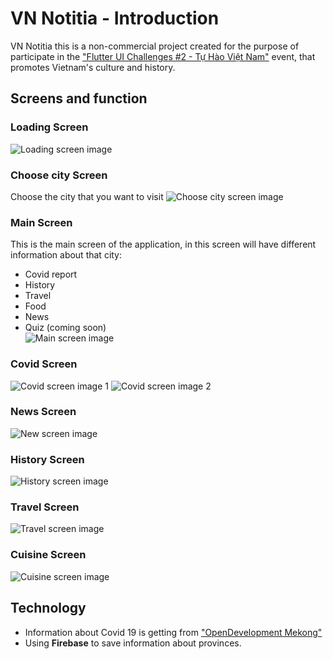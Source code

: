 # VN Notitia - Introduction

VN Notitia this is a non-commercial project created for the purpose of participate in the 
["Flutter UI Challenges #2 - Tự Hào Việt Nam"](https://www.facebook.com/events/250185323537809/) 
event, that promotes Vietnam's culture and history.  

## Screens and function

### Loading Screen
![Loading screen image](https://lh3.googleusercontent.com/z_7wn0QMMd_rxxz1zqtl2R4ztnmDKvizmpBmlePwzcXxOHc9hAOrUUS-_-0LqWqdXBrZTQjOCGCX4_7KeECTXkq1wSaKQ-5I-zmom0KVIeZlfERhr5nxNA984VzPfXVYbXs0o2iylqIurflfM2L-RaJADIkeDDfTq8T0uFq1wOpCYoKzateeYeOW73ENOiw2Pqjr4zzCwCsT5RbO6IPEzVSVWHZ_8bPwcAlLtu8k-P19FsACtMOPNege9fPc_DHHWtijxq8-W8jLW5wlF805peyvjee0RLDsiOvrzIYeqz_IRNtqMI4Huxdi2eGmiH8R1eJzR1G8bF-PhgTxjvv5a3pYAfvc3O87-5pNn0DoISyOwWBsWPHk2vzDMsAf7PBAkf224OtTe-DQsfE6268e6RmyRR-k1CtPtbEuvTHVA4LarF9Dt0cOOMHYLzGgjKUX-u1ACbKkLGn4_4UhPTG4g9rCbk4EacW6XrR_l2qvUjRQnsrZpSep6a9BuJ_Uw_lh7G3BCzY9hn5_mpn9WqneyoJkcihXGAgHjd4jP24nc8pSpmFdh0F6Fd-NBi8mEtsW0JmWeNMABLG7go9UgKz9xYfgmq_pRDebQiqKGDXKXPKQDBKXa8qo86wRqDbVPfQhqoSQRq0ocO_zvpJGbFKPiNZR0_Ao4bL8hx1RfpKZ4jVnvmvtA5XOZRzkxw1kDMg6xIl9-S5gwXgGEq90GGCPi0gX=w464-h977-no?authuser=0)
### Choose city Screen
Choose the city that you want to visit
![Choose city screen image](https://lh3.googleusercontent.com/1HVVligWo0p0Y4dVPvvwhXKtyfT7gtJ0Oh9m-ylQkWhNDjuTPg7w6wwkJ-D-c7IvjdYK_RleosAFY83Xq6Lg5TYaLQLSYFjqYmtCYO01ss5ZtAEjnTegBULzVj67e_0MCQwlrguZkndj6fYsYl1i1-o3Q5stBNuDPkpUurSDVNLN1CO_UfemPC0AJ2dbybNqccOG2MwrV3ME8vwAMszwealFWZ0k4CSI_-8FGD2z-hKGIXY_3FP5E_w25DUfoX8gpox1uyOhMD-umP51F2eiRoDRA8vTsUjpJUQvzFNUF-db1yrfiF1LC2RNVDPT61DZyqhPOQRRW1TXOvNgl_DM5OjoRH6pvFxLKNdTTH_SAChv4sQ0CevNFkDqbTPrf23mdmS6rt-bWr5OaOitNMgUPe6toKphcmpnIJOJNBTvEYQgNv3o8ItWeJccNfSgyP8ySN5qEssB5XAwtGUAzKImaELlGWPdhGyWewMt9_rEqC-43WsI2qJGiq2e5L2LkebvY0F_fRPRYSWe7mLQBwGwnp00HqMOVamPEjaYx1t2jrYXEyzuxPFPzu2FTGdGPjTD-FO5aZHPSVP2goG9ch0Yt7KssRkVFXPmO6H55nnP0Eom7tATLteAbOU2Jh9VlCur-YT609Lupps45twhsgA6Dkpuex2AWPhmlkbSy6HveqE868AHVB4GkYg0gIvc6RNORHmK4gQ7TWm4ObKXbcrdGzAk=w464-h977-no?authuser=0)
### Main Screen
This is the main screen of the application, in this screen will have different information about
that city:
- Covid report
- History
- Travel
- Food
- News
- Quiz (coming soon)  
![Main screen image](https://lh3.googleusercontent.com/1vbPpn0EB36tLLlXTO_oUW4f-genLvgspr9O957F_UbX1-sRFrEGk_SRkgdEacA_pVLHPImwts3cNHGKnin_rvlHL6ykgsbTmQz_7Q7uk496HAito5MeG-0RB2jruCF5ECrzRJvPeQu2EIswTGU_NHQvWr2JGIsKv2nJ9qhob7pmCMO9pOMkkdPKfcFmSQHI4otaq3emfPCncWHxgC1OM5qmA3OoN-o8yYTeS0Rh-caEbn8CyRlPPXA0dsZX9xU8OPkXy5BauKpJBHWWxKuOMubRYyU_i6BnhenArzITLki0j3ZweN3N5VPATXNNWv_9Q2FQzimCsSTxW0stkZVOgUJ7jXvfpiHmIVm9sSzuZHCCMhBMe4AecA9ed4XoQxRCaeXiwVNOZdQhwnf6fohHdjADa5qo1kynD2USMKrzQ-MxMxcFyzxuALZfMLi1RYoKke6zuvKa0dmaJVrPm2v--sTrFzNd7d-DyOVTLWageDhhQJvhYkU14x3RglERjktiwVMx-0U29sek1oA_U8XOhObcwUX0oxQxwDdxXUUYQ-RFjSKiegcbEU8SIbRhR_NJ5PoN8w2SOEn5s-pNHEjH5p9Yg_1Z7HKJ9O7GnshtGdAfmDAzxHVcQRv-bCoNfztZZ3PjG7lVLEvrs2lbM5sFG9DSElaf3BBWxmXlL-9QotstppNGCTi-hhWj16P_yg15LdNQT7lAreKRirhFRXWpCOel=w464-h977-no?authuser=0)
### Covid Screen
![Covid screen image 1](https://lh3.googleusercontent.com/f5yYqzUZsSpSYhatH9kQVP0XZcBjqadhUlltRi_gZRrdz7PjrB9oWZh6EXh27Mk-CYRxpXYPozJSVED5R09mjKjLr9weIHD20F_om7VRZlbEP0JMMP0g7XpF6-Ufg-HehZLjTj0_6z2ZR3HWTDga2VNacK9YM6VZZlE6ged1ZCE-vnXwBID1K2frlG_f8aB68BkRlvW10OZYvsqoOLYw6pN69lBv0YTLyZ68KUarTYqxmy1fJVcMnTu4TtDuxD5zKnAjUFPvrQgDma8ccTsKhcLB89wZ0rx4S0CNILKCbjMPC--FQHv5hr7I0tumOpYVBPAlbAPYztWjZsAuVu78UhQy2QDnZg5Fa0f5UUYa1rFWIngHBNQbjsInBSlL7xCfMU1BT96S2s2QMPV4j7QfD5lLEfKD8Wl5TSzQrMBlFH7mPeZt1aJnsxExCadRK8ZLTEiljNpHo86xpwjfUEUX1bncJgmSvfIgRjtOlcxzVx838jlGKqL-5Xa1CfvuRgmvq37dj0qh_pMnW5v_LwTaxTfZZN2eNqdjvJ6siZ95_KuSHjS1p1iiz8O3gXdmgVeOrhBK8ZZEObHFSDxY3XzrhCvLVKDZfWdlHNeJuCgmXf8-2x_1zk_AqzygsMFMj-OHuLdN2qPaXC2o5yWjZEMdwZHa6hgSea_t0279EUO2UYf6fAKeaZS508kiTQq-79BHfAta4IeYIKenwSyoU7wzBDN6=w464-h977-no?authuser=0)
![Covid screen image 2](https://lh3.googleusercontent.com/ZiJahygfMHiWCbYZ0pDfr2hrsb2lvMzc46aOTpOl5xsac0yy60C7bQQr4d59sp9mHAvAIWHNYz1m08apj52gFsYL4-YJ7sYT3rpUIP8VWA0A6X-5k7hdOnfuD8q7rT8FY8WWiQclQyp3gvFfdU5p8kFQUb3JhcFSjanOnohiYPjKlQkd0vBUx8aSKHId2AV6eSPN2SEdXJQ_lfgmu2rJtp5LwZVNuiNcCmaHQCKQ93kLITA1nMk8IcBbXxxexYlXrVlS1FTYWBK1Fbf8-rMqjcQ_moSFmIQZ4XUiomBuv4rrPc8FReK5C5SX5KMihbdi8ZofL8xU0hYnis0nDDKLlsYoAySM84C8WkLFlgZFCtGPmJfEHlD2d0M5DMKVEVPn_a6Gd2OSdAU773GB8hzKD4SYysDRofhcBIICNXsBlWPcAW7ro5gTq7CS0uwecSa0D8kUwprZVjlCLO-KXIXAwYtfTDeow9mL9sUr2RSWFsyQsLlc-9CLuUNayJu7kcRiUbxFV9RIFp_4AofiyPa-vAUCBTtSAu5KlQWA_QBF_C99l3W8jTn1Iti8xZ4ji4lb-BIkIcT826JD1Y4xZXfo9jcWCejzux7Xcc1mrlBNlHHqOFZaG5_DeV-3zPiYfXnaHP5yqb0BpmZDEAIjq2pc7PqrSqWPFyvBdwhNDKZiK9jNs-JOLvvTO8shTiwaZe6hOLlIDwhj7FCzILTNKWTHU-3a=w464-h977-no?authuser=0)
### News Screen
![New screen image](https://lh3.googleusercontent.com/yFs2EeaxtI2psmK00vWBCB_1mJhTO33AmO-Ek10TEdW3EeE4uqwJVR_uAYZTxMmhC_3reNkquHjTBWsXQMPRMjOyuonLRj8GhXI59CQKfrVNwXxlOVC7ZqE32gBqrK6MDcXJMJUnuBCBFXQUPJiWNlkIJHACuwgDvsiGW9mUB2co2_B40pnsfjoLGaxREd35AAUfAfUHasZYBprhwM15-Qqht3b3gmKCl0ywELxNYl4imXAHYagYTY0bREGaI3SKaIgjeVp_bfo9JMYXRFu5e3iI3TfQBmGkdKdK753xDwpJXi-_1f_5WV4YZoSWDvEVW1VaY8LUTcwEhQ0arpPJkW-K97YhTjHlq8qI1Txv_VjRTPxSy--5rnXmFshfniEV6CWP2p2iSPkumRn9QJmdG2-Lg9h4UR9C-JugfWdTz1vyubuKvb-RekhrGrHEd5X2yRKj1jJJoyZ6r_wf6wum3U2WFdHjZsjsIe_GeeC4Z9QTRmwzgiZ3f9Ypu0WmPWdOwOcfU914syhbJtB6MhYbGqYN5Ln0SSKSwWvbB8vpBveSJYS8ieffL-VoPgRnEu1NiUypi6pEKi5u9eDg3tld8QVa9yGF-QGTq11jLcKF60Au3z-m-YqSaV_9KENlvQKUwYjGfFNvNOwbiLBcYAsVroVND27tZFFfcPbbhcEX2_1niz6H0I-WnZ84h_QRlAmCowB1pS_414LTng2yPXAQ8DJf=w464-h977-no?authuser=0)
### History Screen
![History screen image](https://lh3.googleusercontent.com/79Rj8goMg4UgTfLlNByaGjlGVy3Vuz0c3iG318yGGrT6SG49md_5oWL7y7XljGdAGEPcg8QUMyDJQSdI4_yW6XtXmCT-HOoL-cD7so3RoZE7xFDb37JVJURE3RivQlca0Nvk0-V8qUKw8flBGKSI0AuyD44XBTGrJVoHUhqRbXGSixJLF1-7azljW2yUg-f9iuXdG3bTGl_2LYS8QZf_JxDlzlreONJxn_o7DkdUSNgv7xUCwboBOstrEU_y91JGqR5ub_Pjqy2BxG1FTa3ggXesROQmFncBMIV0JN2azkVLSBunS7LWeuuza32vboAQFFRxKwgdGMpvT0mfmMiYNDceAIlulpx3xd7Of_lIrhBM4x4ii8oom28KVWv3k3mh4F2BWWqRlkaAMKENp06AeTchRjjjkcyT1BcWVb4tMBE32kYjIFhPZ1UQwBgYfhPASjFXeKZgCGLkxW_JWWCoeo-qJlNianDX4Jr0J6JkTtHWWmuDmnCN-fXVtmu3KbsrxNI4zRfPpLXoqF6l6bvB70GYeO0PCRvJmbcMo-lf35MYhJj6WjmhKXBM-cNy5ZATFdY28D-5aKP5qcWgan4jKehAVVRsp5jf_xbzz_9xr5Ou7qPmdbtPCh_clJjThv9uabzUBfDlC455jB2HgmJBRnRba6ySLe2V8S1hlboj_x2EnUc13AAqcMvcYJVGKhPLsekB10eBEV2T9nhTdM-Hg1gH=w464-h977-no?authuser=0)
### Travel Screen
![Travel screen image](https://lh3.googleusercontent.com/xOlQKjIohY_8HZg5-4tWFtOj6yAmSnuZ6b2QZp2sdlOe3TTO9ikPHb6Z_zBmvfPM7uBgZgAbIK2rV4jrVgNjs-LU8Hfndl2zyXTW-qctBe5mWwdaG0CafqFvomjHAvUIT8pRlTRtsnsBPeADF7ByUC7GhbFHYsKIugb1KKLE7DqUwS83pT3mRckPB_4bgbP--yrDv2kRTHy3aTzuYcOgJHBjg7y2ouUyL3rTXJD5bupzZzMhAxSgbrmA-8P3fJnKjiTCcKeMI5KDBhHEgZ2zU8Ba-Cs_nbAOlUJycYX3qYC-dBosPvEYVGZGGxfZ594bxVtyQo3l1psr8_UTbwvA7DhTMzq4tj82pEgjn-eGUiP5d4uy-NP0Ac5CorFALzQi3aE1LF1Og87WcuU3-1dtVnkDjc0wVc5lxaUb1KYMsZQfIg8oL4KydmY9tGSUfWYLmjdtja83jnxTUfK7C1iVB5DN5Xtox5PKcxP2QAHdiKboAfAT9Ah1ydFs7ssAsEuuNUfjaxM10iYp8LirB3EJpenJeNoUyuw81JLaSucQYppn-wxajSXAKQ8wiMxdrI8t3bt8r4BG6u1zlvb98tquMszYTqoy2gn6jrsWQxseYdi5qkXz6xi07hWey0yLW3oC9ZWP_wxx10n_rq2lwcjlwDpYT0uMYB7xvegkBsx75uDE8RI41W1pXFI_vrTOvjVIGnScRou4pNRrRl_ch3bbTonI=w464-h977-no?authuser=0)
### Cuisine Screen
![Cuisine screen image](https://lh3.googleusercontent.com/uc3jBWh7Zgv5tT_UOONhr5REkfF2F0Pxixa-lgdHpLevBWiZ05VMYFPh0vHO-_veZSDWLKRWUBG6jxB4e8fRgEvxLd1d55wolj9XLC_mS19Os1U28_Sy__Z6jJUKAn91VjG9QLxoxqwV728iSMvoKnMjKp-vd4H4kBAhczmcfpPDgosYdQ_IjIgk1Cr1YkZdfQTBIuh6PlW6awVUU8nIdBP9xsSe2qKRv68XtyqYBAsPlsLia7JLyrcpyJ-g2CZ4Xe-6IFx1dXUSqEgckoczAseSnthN4MpR-aKaFR9G2vx4zfKn1uSIDZZQUTK3hrhshT1AHLzw0Av65uKzGrVC45uM4m1PF6FsrBwjpyM2JbRSiE2gC09mJvtQem3N8pm93bMWTfkl20Ri9mR25yoSHSSFqIM7U4ZCGn8tZchBNxpr7sg5elj_7C-RaKiSSk6kqMInwbafqc4HR-aFCM9YJxe99S4AHZk9S1g0B6v0KjvepDCACQSRiybnOWzgaMzIPU5D5Fz3WdIHIHWh7fJmLLu3_gd4AJtsd6rSfaEPPd8jTfwD6NDM3GRgj0PPRLZSdOuHq7MHUebGel6rC2PkTZACD7UAbBGnnOpucUaBYKkhqApXPTFauU_wiPHOQ07AX7x96gnTkAiqPUal_qFtJ4iyhqWQpUF7XU8kXaDLR28ifw808S-FeQ0Urkny-2s_KlXwWwcBYydsxp7LkiE4Kf8i=w464-h977-no?authuser=0)

## Technology
- Information about Covid 19 is getting from ["OpenDevelopment Mekong"](https://data.opendevelopmentmekong.net//dataset/coronavirus-covid-19-cases-in-vietnam)
- Using **Firebase** to save information about provinces.

